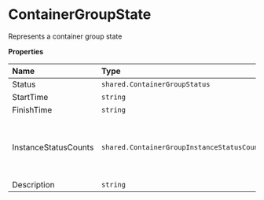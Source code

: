# ContainerGroupState

Represents a container group state

**Properties**

| Name                 | Type                                       | Required | Description                                        |
| :------------------- | :----------------------------------------- | :------- | :------------------------------------------------- |
| Status               | `shared.ContainerGroupStatus`              | ✅       |                                                    |
| StartTime            | `string`                                   | ✅       |                                                    |
| FinishTime           | `string`                                   | ✅       |                                                    |
| InstanceStatusCounts | `shared.ContainerGroupInstanceStatusCount` | ✅       | Represents a container group instance status count |
| Description          | `string`                                   | ❌       |                                                    |
